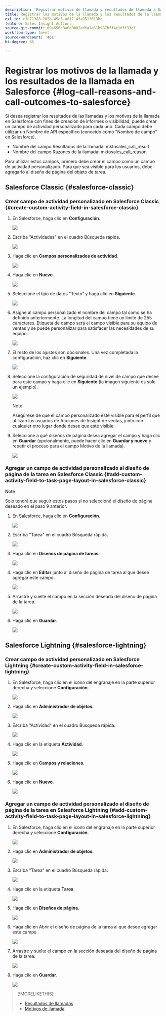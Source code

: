```yaml
---
description: 'Registrar motivos de llamada y resultados de llamada a Salesforce: documentos de Marketo, documentación del producto'
title: Registrar los motivos de la llamada y los resultados de la llamada en Salesforce
exl-id: cfe71388-282b-45e5-a817-45a951f613bc
feature: Sales Insight Actions
source-git-commit: 09a656c3a0d0002edfa1a61b987bff4c1dff33cf
workflow-type: tm+mt
source-wordcount: '461'
ht-degree: 6%

---
```


# Registrar los motivos de la llamada y los resultados de la llamada en Salesforce {#log-call-reasons-and-call-outcomes-to-salesforce}

Si desea registrar los resultados de las llamadas y los motivos de la llamada en Salesforce con fines de creación de informes o visibilidad, puede crear un campo de actividad personalizado para cada uno. Cada campo debe utilizar un Nombre de API específico (conocido como &quot;Nombre de campo&quot; en Salesforce).

* Nombre del campo Resultados de la llamada: mktosales_call_result
* Nombre del campo Razones de la llamada: mktosales_call_reason

Para utilizar estos campos, primero debe crear el campo como un campo de actividad personalizado. Para que sea visible para los usuarios, debe agregarlo al diseño de página del objeto de tarea.

## Salesforce Classic {#salesforce-classic}

### Crear campo de actividad personalizado en Salesforce Classic  {#create-custom-activity-field-in-salesforce-classic}

1. En Salesforce, haga clic en **Configuración**.

   ![](assets/log-call-reasons-and-call-outcomes-to-salesforce-1.png)

1. Escriba &quot;Actividades&quot; en el cuadro Búsqueda rápida.

   ![](assets/log-call-reasons-and-call-outcomes-to-salesforce-2.png)

1. Haga clic en **Campos personalizados de actividad**.

   ![](assets/log-call-reasons-and-call-outcomes-to-salesforce-3.png)

1. Haga clic en **Nuevo**.

   ![](assets/log-call-reasons-and-call-outcomes-to-salesforce-4.png)

1. Seleccione el tipo de datos &quot;Texto&quot; y haga clic en **Siguiente**.

   ![](assets/log-call-reasons-and-call-outcomes-to-salesforce-5.png)

1. Asigne al campo personalizado el nombre del campo tal como se ha definido anteriormente. La longitud del campo tiene un límite de 255 caracteres. Etiqueta de campo será el campo visible para su equipo de ventas y se puede personalizar para satisfacer las necesidades de su equipo.

   ![](assets/log-call-reasons-and-call-outcomes-to-salesforce-6.png)

1. El resto de los ajustes son opcionales. Una vez completada la configuración, haz clic en **Siguiente**.

   ![](assets/log-call-reasons-and-call-outcomes-to-salesforce-7.png)

1. Seleccione la configuración de seguridad de nivel de campo que desee para este campo y haga clic en **Siguiente** (la imagen siguiente es solo un ejemplo).

   ![](assets/log-call-reasons-and-call-outcomes-to-salesforce-8.png)

   >[!NOTE]
   >
   >Asegúrese de que el campo personalizado esté visible para el perfil que utilizan los usuarios de Acciones de Insight de ventas, junto con cualquier otro lugar donde desee que esté visible.

1. Seleccione a qué diseños de página desea agregar el campo y haga clic en **Guardar** (opcionalmente, puede hacer clic en **Guardar y nuevo** y repetir el proceso para el campo Motivo de la llamada).

   ![](assets/log-call-reasons-and-call-outcomes-to-salesforce-9.png)

### Agregar un campo de actividad personalizado al diseño de página de la tarea en Salesforce Classic {#add-custom-activity-field-to-task-page-layout-in-salesforce-classic}

>[!NOTE]
>
>Solo tendrá que seguir estos pasos si no seleccionó el diseño de página deseado en el paso 9 anterior.

1. En Salesforce, haga clic en **Configuración**.

   ![](assets/log-call-reasons-and-call-outcomes-to-salesforce-10.png)

1. Escriba &quot;Tarea&quot; en el cuadro Búsqueda rápida.

   ![](assets/log-call-reasons-and-call-outcomes-to-salesforce-11.png)

1. Haga clic en **Diseños de página de tareas**.

   ![](assets/log-call-reasons-and-call-outcomes-to-salesforce-12.png)

1. Haga clic en **Editar** junto al diseño de página de tarea al que desee agregar este campo.

   ![](assets/log-call-reasons-and-call-outcomes-to-salesforce-13.png)

1. Arrastre y suelte el campo en la sección deseada del diseño de página de la tarea.

   ![](assets/log-call-reasons-and-call-outcomes-to-salesforce-14.png)

1. Haga clic en **Guardar**.

   ![](assets/log-call-reasons-and-call-outcomes-to-salesforce-15.png)

## Salesforce Lightning {#salesforce-lightning}

### Crear campo de actividad personalizado en Salesforce Lightning {#create-custom-activity-field-in-salesforce-lightning}

1. En Salesforce, haga clic en el icono del engranaje en la parte superior derecha y seleccione **Configuración**.

   ![](assets/log-call-reasons-and-call-outcomes-to-salesforce-16.png)

1. Haga clic en **Administrador de objetos**.

   ![](assets/log-call-reasons-and-call-outcomes-to-salesforce-17.png)

1. Escriba &quot;Actividad&quot; en el cuadro Búsqueda rápida.

   ![](assets/log-call-reasons-and-call-outcomes-to-salesforce-18.png)

1. Haga clic en la etiqueta **Actividad**.

   ![](assets/log-call-reasons-and-call-outcomes-to-salesforce-19.png)

1. Haga clic en **Campos y relaciones**.

   ![](assets/log-call-reasons-and-call-outcomes-to-salesforce-20.png)

1. Haga clic en **Nuevo**.

   ![](assets/log-call-reasons-and-call-outcomes-to-salesforce-21.png)

### Agregar un campo de actividad personalizado al diseño de página de la tarea en Salesforce Lightning {#add-custom-activity-field-to-task-page-layout-in-salesforce-lightning}

1. En Salesforce, haga clic en el icono del engranaje en la parte superior derecha y seleccione **Configuración**.

   ![](assets/log-call-reasons-and-call-outcomes-to-salesforce-22.png)

1. Haga clic en **Administrador de objetos**.

   ![](assets/log-call-reasons-and-call-outcomes-to-salesforce-23.png)

1. Escriba &quot;Tarea&quot; en el cuadro Búsqueda rápida.

   ![](assets/log-call-reasons-and-call-outcomes-to-salesforce-24.png)

1. Haga clic en la etiqueta **Tarea**.

   ![](assets/log-call-reasons-and-call-outcomes-to-salesforce-25.png)

1. Haga clic en **Diseños de página**.

   ![](assets/log-call-reasons-and-call-outcomes-to-salesforce-26.png)

1. Haga clic en Abrir el diseño de página de la tarea al que desee agregar este campo.

   ![](assets/log-call-reasons-and-call-outcomes-to-salesforce-27.png)

1. Arrastre y suelte el campo en la sección deseada del diseño de página de la tarea.

   ![](assets/log-call-reasons-and-call-outcomes-to-salesforce-28.png)

1. Haga clic en **Guardar**.

   ![](assets/log-call-reasons-and-call-outcomes-to-salesforce-29.png)

>[!MORELIKETHIS]
>
>* [Resultados de llamadas](/help/marketo/product-docs/marketo-sales-insight/actions/phone/call-outcomes.md)
>* [Motivos de llamada](/help/marketo/product-docs/marketo-sales-insight/actions/phone/call-reasons.md)
